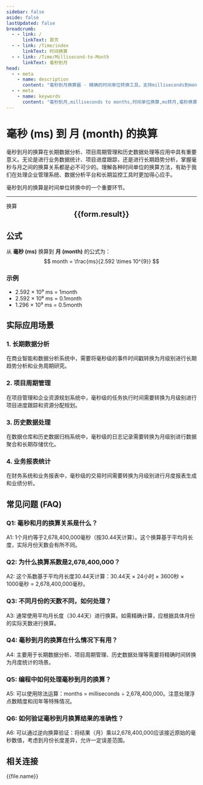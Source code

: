 ```yaml
---
sidebar: false
aside: false
lastUpdated: false
breadcrumb:
  - - link: /
      linkText: 首页
  - - link: /Time/index
      linkText: 时间换算
  - - link: /Time/Millisecond-to-Month
      linkText: 毫秒到月
head:
  - - meta
    - name: description
      content: "毫秒到月换算器 - 精确的时间单位转换工具，支持milliseconds到months的快速换算。适用于长期数据分析、项目周期管理、历史数据处理等场景，提供毫秒(ms)、秒(s)、月等时间单位的换算关系和实际应用指导。"
  - - meta
    - name: keywords
      content: "毫秒到月,milliseconds to months,时间单位换算,ms转月,毫秒换算器,月换算,时间转换,长期数据分析,项目周期管理,历史数据处理,毫秒符号,时间单位,milliseconds,months,时间测量,长期计时"
---
```

# 毫秒 (ms) 到 月 (month) 的换算

毫秒到月的换算在长期数据分析、项目周期管理和历史数据处理等应用中具有重要意义。无论是进行业务数据统计、项目进度跟踪，还是进行长期趋势分析，掌握毫秒与月之间的换算关系都是必不可少的。理解各种时间单位的换算方法，有助于我们在处理企业管理系统、数据分析平台和长期监控工具时更加得心应手。

毫秒到月的换算是时间单位转换中的一个重要环节。

---
<script setup>
import { onMounted, reactive, inject, ref } from 'vue'
import { NButton,NForm ,NFormItem,NInput,NInputNumber,NSelect,NCard,useMessage,NGrid ,NGi  } from 'naive-ui'
import { defineClientComponent } from 'vitepress'
import { Time } from '../../files';

const convert = inject('convert')

const form = reactive({
  number: null,
  result: '',
  title: '毫秒到月换算器',
  seoKey: [
    '毫秒到月', 'milliseconds to months', '时间单位换算', 'ms转月', '毫秒换算器',
    '月换算', '时间转换', '长期数据分析', '项目周期管理', '历史数据处理', '毫秒符号',
    '时间单位', 'milliseconds', 'months', '时间测量', '长期计时', '时间计算',
    '单位转换', '时间工具', '换算公式', '时间换算表', '毫秒定义', '月定义',
    '时间精度', '计时精度', '时间标准', '国际单位制', 'SI单位', '时间基准',
    '时间刻度', '时间间隔', '持续时间', '时间跨度', '时间范围', '时间周期',
    '时间频率', '时间节拍', '时间节奏', '时间控制', '时间同步', '时间校准',
    '时间误差'
  ]
})

const convertHandler = () => {
  if (form.number !== null && !isNaN(form.number)) {
    const convertedValue = parseFloat(form.number) / 2592000000
    form.result = `${form.number}ms = ${convertedValue.toFixed(10)}month`
  } else {
    form.result = '请输入有效的数值。'
  }
}
</script>

<n-form size="large" :model="form">
  <n-form-item label="毫秒 (ms)">
    <n-input-number v-model:value="form.number" placeholder="输入毫秒" style="width: 100%" />
  </n-form-item>
  <n-form-item>
    <n-button type="info" @click="convertHandler" block>换算</n-button>
  </n-form-item>
</n-form>

<n-card :title="form.title" size="small" embedded :bordered="false" hoverable>
    <div style="text-align:center;font-size:20px;">
      <strong>{{form.result}}</strong>
    </div>
    <template #footer>
      <div style="font-size:12px;color:#666;text-align:center;">
        <span v-for="(keyword, index) in form.seoKey" :key="index">
          {{ keyword }}<span v-if="index < form.seoKey.length - 1"> | </span>
        </span>
      </div>
    </template>
  </n-card>

## 公式

从 **毫秒 (ms)** 换算到 **月 (month)** 的公式为：
$$ month = \frac{ms}{2.592 \times 10^{9}} $$

### 示例
- 2.592 × 10⁹ ms = 1month
- 2.592 × 10⁸ ms = 0.1month
- 1.296 × 10⁹ ms = 0.5month

## 实际应用场景

### 1. 长期数据分析
在商业智能和数据分析系统中，需要将毫秒级的事件时间戳转换为月级别进行长期趋势分析和业务周期研究。

### 2. 项目周期管理
在项目管理和企业资源规划系统中，毫秒级的任务执行时间需要转换为月级别进行项目进度跟踪和资源分配规划。

### 3. 历史数据处理
在数据仓库和历史数据归档系统中，毫秒级的日志记录需要转换为月级别进行数据聚合和长期存储优化。

### 4. 业务报表统计
在财务系统和业务报表中，毫秒级的交易时间需要转换为月级别进行月度报表生成和业绩分析。

## 常见问题 (FAQ)

### Q1: 毫秒和月的换算关系是什么？
A1: 1个月约等于2,678,400,000毫秒（按30.44天计算）。这个换算基于平均月长度，实际月份天数会有所不同。

### Q2: 为什么换算系数是2,678,400,000？
A2: 这个系数基于平均月长度30.44天计算：30.44天 × 24小时 × 3600秒 × 1000毫秒 = 2,678,400,000毫秒。

### Q3: 不同月份的天数不同，如何处理？
A3: 通常使用平均月长度（30.44天）进行换算。如需精确计算，应根据具体月份的实际天数进行换算。

### Q4: 毫秒到月的换算在什么情况下有用？
A4: 主要用于长期数据分析、项目周期管理、历史数据处理等需要将精确时间转换为月度统计的场景。

### Q5: 编程中如何处理毫秒到月的换算？
A5: 可以使用除法运算：months = milliseconds ÷ 2,678,400,000。注意处理浮点数精度和闰年等特殊情况。

### Q6: 如何验证毫秒到月换算结果的准确性？
A6: 可以通过逆向换算验证：将结果（月）乘以2,678,400,000应该接近原始的毫秒数值，考虑到月份长度差异，允许一定误差范围。
## 相关连接
<n-grid x-gap="12" :cols="2">
  <n-gi v-for="(file, index) in Time" :key="index">
    <n-button
      text
      tag="a"
      :href="file.path"
      type="info"
    >
      {{file.name}}
    </n-button>
  </n-gi>
</n-grid>